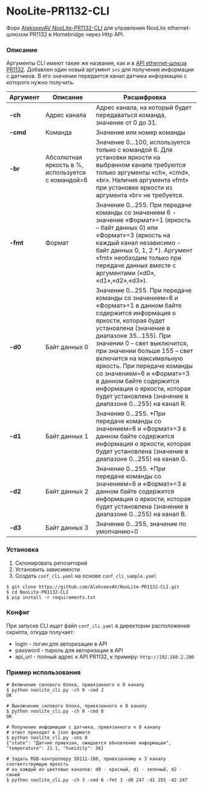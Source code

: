 # NooLite-PR1132-CLI
Форк [AlekseevAV NooLite-PR1132-CLI](https://github.com/AlekseevAV/NooLite-PR1132-CLI) для управления NooLite ethernet-шлюзом PR1132 в Homebridge через Http API.

### Описание

Аргументы CLI имеют такие же названия, как и в [API ethernet-шлюза PR1132](http://www.noo.com.by/assets/files/PDF/PR1132.pdf).
Добавлен один новый аргумент `sns` для получения информации с датчиков. В его значении передается канал датчика информацию с которого нужно получить.

Аргумент   | Описание      | Расшифровка
---------- | ------------- | -----------
**-ch**    | Адрес канала  | Адрес канала, на который будет передаваться команда, значение от 0 до 31.
**-cmd**   | Команда       | Значение или номер команды
**-br**    | Абсолютная яркость в %, используется с командой=6 | Значение 0...100, используется только с командой 6. Для установки яркости на выбранном канале требуются только аргументы «ch», «cmd», «br». Наличия аргумента «fmt» при установке яркости из аргумента «br» не требуется.
**-fmt**   | Формат        | Значение 0...255. При передаче команды со значением 6 - значение «Формат»=1 (яркость – байт данных 0) или «Формат»=3 (яркость на каждый канал независимо - байт данных 0, 1, 2 *). Аргумент «fmt» необходим только при передаче данных вместе с аргументами («d0», «d1»,«d2»,«d3»).
**-d0**    | Байт данных 0 | Значение 0...255. При передаче команды со значением=6 и «Формат»=1 в данном байте содержится информация о яркости, которая будет установлена (значение в диапазоне 35...155). При значении 0 – свет выключится, при значении больше 155 – свет включится на максимальную яркость. При передаче команды со значением=6 и «Формат»=3 в данном байте содержится информация о яркости, которая будет установлена (значение в диапазоне 0...255) на канал R.
**-d1**    | Байт данных 1 | Значение 0...255. *При передаче команды со значением=6 и «Формат»=3 в данном байте содержится информация о яркости, которая будет установлена (значение в диапазоне 0...255) на канал G.
**-d2**    | Байт данных 2 | Значение 0...255. *При передаче команды со значением=6 и «Формат»=3 в данном байте содержится информация о яркости, которая будет установлена (значение в диапазоне 0...255) на канал B.
**-d3**    | Байт данных 3 | Значение 0...255, значение по умолчанию=0


### Установка

1. Склонировать репозиторий
2. Установить зависимости
3. Создать `conf_cli.yaml` на основе `conf_cli_sample.yaml`

```
$ git clone https://github.com/AlekseevAV/NooLite-PR1132-CLI.git
$ cd NooLite-PR1132-CLI
$ pip install -r requirements.txt
```

### Конфиг

При запуске CLI ищет файл `conf_cli.yaml` в директории расположения скрипта, откуда получает:
+ login - логин для авторизации в API
+ password - пароль для авторизации в API
+ api_url - полный адрес к API PR1132, к примеру: `http://192.168.2.200`


### Пример использования
```
# Включение силового блока, привязанного к 0 каналу
$ python noolite_cli.py -ch 0 -cmd 2
OK

# Выключение силового блока, привязанного к 0 каналу
$ python noolite_cli.py -ch 0 -cmd 0
OK

# Получение информации с датчика, привязанного к 0 каналу
# ответ приходит в json формате
$ python noolite_cli.py -sns 0
{"state": "Датчик привязан, ожидается обновление информации", "temperature": 21.1, "humidity": 56}

# Задать RGB-контроллеру SD111-180, привязанному к 3 каналу соответствующую яркость 
# на каждый из цветовых каналов: d0 - красный, d1 - зеленый, d2 - синий
$ python noolite_cli.py -ch 3 -cmd 6 -fmt 3 -d0 247 -d1 255 -d2 247
```
